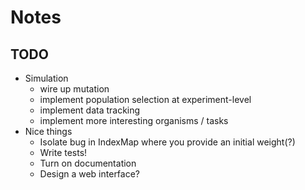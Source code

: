 # Notes

## TODO

- Simulation
  - wire up mutation
  - implement population selection at experiment-level
  - implement data tracking
  - implement more interesting organisms / tasks
- Nice things
  - Isolate bug in IndexMap where you provide an initial weight(?)
  - Write tests!
  - Turn on documentation
  - Design a web interface?